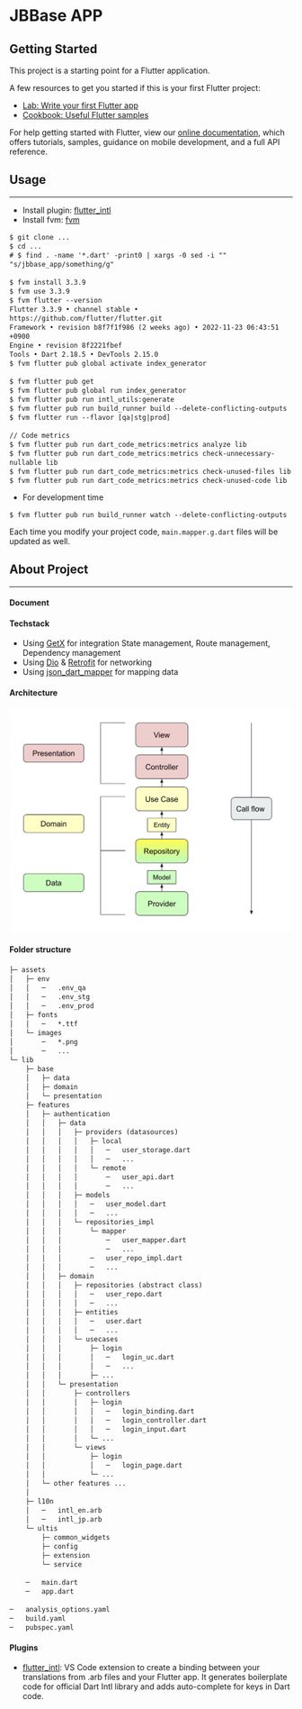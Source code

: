 # JBBase APP

## Getting Started

This project is a starting point for a Flutter application.

A few resources to get you started if this is your first Flutter project:

- [Lab: Write your first Flutter app](https://flutter.dev/docs/get-started/codelab)
- [Cookbook: Useful Flutter samples](https://flutter.dev/docs/cookbook)

For help getting started with Flutter, view our
[online documentation](https://flutter.dev/docs), which offers tutorials,
samples, guidance on mobile development, and a full API reference.

## Usage

---

- Install plugin: [flutter_intl](https://marketplace.visualstudio.com/items?itemName=localizely.flutter-intl)
- Install fvm: [fvm](https://fvm.app/docs/getting_started/installation)

```shell
$ git clone ...
$ cd ...
# $ find . -name '*.dart' -print0 | xargs -0 sed -i "" "s/jbbase_app/something/g"

$ fvm install 3.3.9
$ fvm use 3.3.9
$ fvm flutter --version
Flutter 3.3.9 • channel stable • https://github.com/flutter/flutter.git
Framework • revision b8f7f1f986 (2 weeks ago) • 2022-11-23 06:43:51 +0900
Engine • revision 8f2221fbef
Tools • Dart 2.18.5 • DevTools 2.15.0
$ fvm flutter pub global activate index_generator

$ fvm flutter pub get
$ fvm flutter pub global run index_generator
$ fvm flutter pub run intl_utils:generate
$ fvm flutter pub run build_runner build --delete-conflicting-outputs
$ fvm flutter run --flavor [qa|stg|prod]

// Code metrics
$ fvm flutter pub run dart_code_metrics:metrics analyze lib
$ fvm flutter pub run dart_code_metrics:metrics check-unnecessary-nullable lib
$ fvm flutter pub run dart_code_metrics:metrics check-unused-files lib
$ fvm flutter pub run dart_code_metrics:metrics check-unused-code lib
```

- For development time

```shell
$ fvm flutter pub run build_runner watch --delete-conflicting-outputs
```

Each time you modify your project code, `main.mapper.g.dart` files will be updated as well.

## About Project

---

#### Document

#### Techstack

- Using [GetX](https://github.com/jonataslaw/getx) for integration State management, Route management, Dependency management
- Using [Dio](https://pub.dev/packages/dio) & [Retrofit](https://pub.dev/packages/retrofit) for networking
- Using [json_dart_mapper](https://pub.dev/packages/dart_json_mapper) for mapping data

#### Architecture

![](/assets/architecture/architecture.png)

#### Folder structure

```
├─ assets
│   ├─ env
│   │   ─   .env_qa
│   │   ─   .env_stg
│   │   ─   .env_prod
│   ├─ fonts
│   │   ─   *.ttf
│   └─ images
│       ─   *.png
│       ─   ...
└─ lib
    ├─ base
    │   ├─ data
    │   ├─ domain
    │   └─ presentation
    ├─ features
    │   ├─ authentication
    │   │   ├─ data
    │   │   │   ├─ providers (datasources)
    │   │   │   │   ├─ local
    │   │   │   │   │   ─   user_storage.dart
    │   │   │   │   │   ─   ...
    │   │   │   │   └─ remote
    │   │   │   │       ─   user_api.dart
    │   │   │   │       ─   ...
    │   │   │   ├─ models
    │   │   │   │   ─   user_model.dart
    │   │   │   │   ─   ...
    │   │   │   └─ repositories_impl
    │   │   │       └─ mapper
    │   │   │           ─   user_mapper.dart
    │   │   │           ─   ...
    │   │   │       ─   user_repo_impl.dart
    │   │   │       ─   ...
    │   │   ├─ domain
    │   │   │   ├─ repositories (abstract class)
    │   │   │   │   ─   user_repo.dart
    │   │   │   │   ─   ...
    │   │   │   ├─ entities
    │   │   │   │   ─   user.dart
    │   │   │   │   ─   ...
    │   │   │   └─ usecases
    │   │   │       ├─ login
    │   │   │       │   ─   login_uc.dart
    │   │   │       │   ─   ...
    │   │   │       ├─ ...
    │   │   └─ presentation
    │   │       ├─ controllers
    │   │       │   ├─ login
    │   │       │   │   ─   login_binding.dart
    │   │       │   │   ─   login_controller.dart
    │   │       │   │   ─   login_input.dart
    │   │       │   └─ ...
    │   │       └─ views
    │   │           ├─ login
    │   │           │   ─   login_page.dart
    │   │           └─ ...
    │   └─ other features ...
    │
    ├─ l10n
    │   ─   intl_en.arb
    │   ─   intl_jp.arb
    └─ ultis
        ├─ common_widgets
        ├─ config
        ├─ extension
        └─ service

    ─   main.dart
    ─   app.dart

─   analysis_options.yaml
─   build.yaml
─   pubspec.yaml
```

#### Plugins

- [flutter_intl](https://marketplace.visualstudio.com/items?itemName=localizely.flutter-intl): VS Code extension to create a binding between your translations from .arb files and your Flutter app. It generates boilerplate code for official Dart Intl library and adds auto-complete for keys in Dart code.
